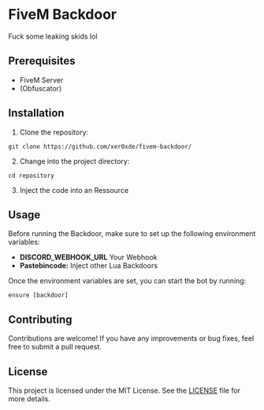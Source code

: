   <h1>FiveM Backdoor</h1>
  <p>Fuck some leaking skids lol</p>

  <h2>Prerequisites</h2>
  <ul>
    <li>FiveM Server</li>
    <li>(Obfuscator)</li>
  </ul>

  <h2>Installation</h2>
  <ol>
    <li>Clone the repository:</li>
  </ol>
  <pre><code>git clone https://github.com/xer0xde/fivem-backdoor/</code></pre>
  <ol start="2">
    <li>Change into the project directory:</li>
  </ol>
  <pre><code>cd repository</code></pre>
  <ol start="3">
    <li>Inject the code into an Ressource</li>
  </ol>
  <h2>Usage</h2>
  <p>Before running the Backdoor, make sure to set up the following environment variables:</p>
  <ul>
    <li><strong>DISCORD_WEBHOOK_URL</strong> Your Webhook</li>
    <li><strong>Pastebincode:</strong> Inject other Lua Backdoors</li>
  </ul>
  <p>Once the environment variables are set, you can start the bot by running:</p>
  <pre><code>ensure [backdoor]</code></pre>

  <h2>Contributing</h2>
  <p>Contributions are welcome! If you have any improvements or bug fixes, feel free to submit a pull request.</p>

  <h2>License</h2>
  <p>This project is licensed under the MIT License. See the <a href="LICENSE">LICENSE</a> file for more details.</p>
